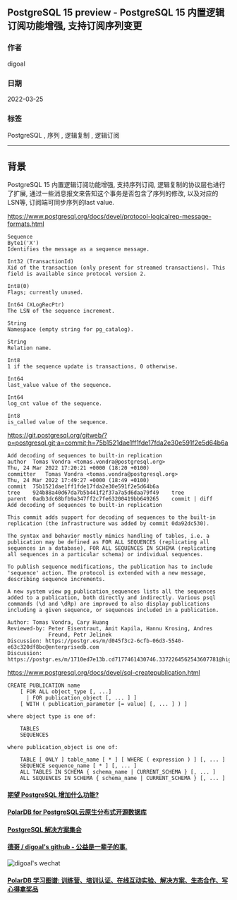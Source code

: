 ## PostgreSQL 15 preview - PostgreSQL 15 内置逻辑订阅功能增强, 支持订阅序列变更    
            
### 作者                    
digoal                    
                    
### 日期                    
2022-03-25                   
                    
### 标签                    
PostgreSQL , 序列 , 逻辑复制 , 逻辑订阅    
                    
----                    
                    
## 背景        
PostgreSQL 15 内置逻辑订阅功能增强, 支持序列订阅, 逻辑复制的协议层也进行了扩展, 通过一些消息报文来告知这个事务是否包含了序列的修改, 以及对应的LSN等, 订阅端可同步序列的last value.  
  
https://www.postgresql.org/docs/devel/protocol-logicalrep-message-formats.html  
  
```  
Sequence  
Byte1('X')  
Identifies the message as a sequence message.  
  
Int32 (TransactionId)  
Xid of the transaction (only present for streamed transactions). This field is available since protocol version 2.  
  
Int8(0)  
Flags; currently unused.  
  
Int64 (XLogRecPtr)  
The LSN of the sequence increment.  
  
String  
Namespace (empty string for pg_catalog).  
  
String  
Relation name.  
  
Int8  
1 if the sequence update is transactions, 0 otherwise.  
  
Int64  
last_value value of the sequence.  
  
Int64  
log_cnt value of the sequence.  
  
Int8  
is_called value of the sequence.  
```  
  
https://git.postgresql.org/gitweb/?p=postgresql.git;a=commit;h=75b1521dae1ff1fde17fda2e30e591f2e5d64b6a  
  
```  
Add decoding of sequences to built-in replication  
author	Tomas Vondra <tomas.vondra@postgresql.org>	  
Thu, 24 Mar 2022 17:20:21 +0000 (18:20 +0100)  
committer	Tomas Vondra <tomas.vondra@postgresql.org>	  
Thu, 24 Mar 2022 17:49:27 +0000 (18:49 +0100)  
commit	75b1521dae1ff1fde17fda2e30e591f2e5d64b6a  
tree	924b88a40d67da7b5b441f2f37a7a5d6daa79f49	tree  
parent	0adb3dc68bfb9a347ff2c7fe63200419bb649265	commit | diff  
Add decoding of sequences to built-in replication  
  
This commit adds support for decoding of sequences to the built-in  
replication (the infrastructure was added by commit 0da92dc530).  
  
The syntax and behavior mostly mimics handling of tables, i.e. a  
publication may be defined as FOR ALL SEQUENCES (replicating all  
sequences in a database), FOR ALL SEQUENCES IN SCHEMA (replicating  
all sequences in a particular schema) or individual sequences.  
  
To publish sequence modifications, the publication has to include  
'sequence' action. The protocol is extended with a new message,  
describing sequence increments.  
  
A new system view pg_publication_sequences lists all the sequences  
added to a publication, both directly and indirectly. Various psql  
commands (\d and \dRp) are improved to also display publications  
including a given sequence, or sequences included in a publication.  
  
Author: Tomas Vondra, Cary Huang  
Reviewed-by: Peter Eisentraut, Amit Kapila, Hannu Krosing, Andres  
             Freund, Petr Jelinek  
Discussion: https://postgr.es/m/d045f3c2-6cfb-06d3-5540-e63c320df8bc@enterprisedb.com  
Discussion: https://postgr.es/m/1710ed7e13b.cd7177461430746.3372264562543607781@highgo.ca  
```  
  
https://www.postgresql.org/docs/devel/sql-createpublication.html  
  
```  
CREATE PUBLICATION name  
    [ FOR ALL object_type [, ...]  
      | FOR publication_object [, ... ] ]  
    [ WITH ( publication_parameter [= value] [, ... ] ) ]  
  
where object type is one of:  
  
    TABLES  
    SEQUENCES  
  
where publication_object is one of:  
  
    TABLE [ ONLY ] table_name [ * ] [ WHERE ( expression ) ] [, ... ]  
    SEQUENCE sequence_name [ * ] [, ... ]  
    ALL TABLES IN SCHEMA { schema_name | CURRENT_SCHEMA } [, ... ]  
    ALL SEQUENCES IN SCHEMA { schema_name | CURRENT_SCHEMA } [, ... ]  
```  
    
  
#### [期望 PostgreSQL 增加什么功能?](https://github.com/digoal/blog/issues/76 "269ac3d1c492e938c0191101c7238216")
  
  
#### [PolarDB for PostgreSQL云原生分布式开源数据库](https://github.com/ApsaraDB/PolarDB-for-PostgreSQL "57258f76c37864c6e6d23383d05714ea")
  
  
#### [PostgreSQL 解决方案集合](https://yq.aliyun.com/topic/118 "40cff096e9ed7122c512b35d8561d9c8")
  
  
#### [德哥 / digoal's github - 公益是一辈子的事.](https://github.com/digoal/blog/blob/master/README.md "22709685feb7cab07d30f30387f0a9ae")
  
  
![digoal's wechat](../pic/digoal_weixin.jpg "f7ad92eeba24523fd47a6e1a0e691b59")
  
  
#### [PolarDB 学习图谱: 训练营、培训认证、在线互动实验、解决方案、生态合作、写心得拿奖品](https://www.aliyun.com/database/openpolardb/activity "8642f60e04ed0c814bf9cb9677976bd4")
  
